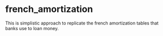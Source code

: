 # french_amortization
This is simplistic approach to replicate the french amortization tables that banks use to loan money.
